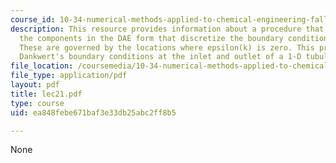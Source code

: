 ```yaml
---
course_id: 10-34-numerical-methods-applied-to-chemical-engineering-fall-2005
description: This resource provides information about a procedure that calculates
  the components in the DAE form that discretize the boundary conditions on the PDE's.
  These are governed by the locations where epsilon(k) is zero. This procedure implements
  Dankwert's boundary conditions at the inlet and outlet of a 1-D tubular reactor.
file_location: /coursemedia/10-34-numerical-methods-applied-to-chemical-engineering-fall-2005/ea848febe671baf3e33db25abc2ff8b5_lec21.pdf
file_type: application/pdf
layout: pdf
title: lec21.pdf
type: course
uid: ea848febe671baf3e33db25abc2ff8b5

---
```

None